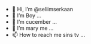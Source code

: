 - 👋 Hi, I’m @seliimserkaan
- 👀 I’m Boy ...
- 🌱 I’m cucember ...
- 💞️ I’m mary me ...
- 📫 How to reach me sins tv ...

<!---
seliimserkaan/seliimserkaan is a ✨ special ✨ repository because its `README.md` (this file) appears on your GitHub profile.
You can click the Preview link to take a look at your changes.
--->
